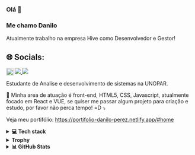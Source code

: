 ### Olá 👋

### Me chamo Danilo 

Atualmente trabalho na empresa Hive como Desenvolvedor e Gestor!


## 🌐 Socials:

<a href="https://www.linkedin.com/in/danilo-alves-perez/" alt="Linkedin">
  <img align="left" alt="DAP LinkedIn" width="20px" src="https://simpleicons.now.sh/linkedin/748FAC" title="Perfil no LinkedIn" />
</a>
<a href="mailto:dap4perez@gmail.com" alt="Gmail">
  <img src="https://img.shields.io/badge/-Gmail-FF0000?style=flat-square&labelColor=FF0000&logo=gmail&logoColor=white&link=dap4perez@gmail.com" />
</a>
<a href="http://api.whatsapp.com/send?1=pt_BR&phone=5545988419993" alt="WhatsApp">
  <img src="https://img.shields.io/badge/-WhatsApp-25d366?style=flat-square&labelColor=25d366&logo=whatsapp&logoColor=white&link=http://api.whatsapp.com/send?1=pt_BR&phone=5545988419993"/>
</a>

<p align="left">
  Estudante de Analise e desenvolvimento de sistemas na UNOPAR. 
  
  💌 Minha area de atuação é front-end, HTML5, CSS, Javascript, atualmente focado em React e VUE, se quiser me passar algum projeto para criação e estudo, por favor não perca tempo! =D  ⤵️
  
  Veja meu portifólio: https://portifolio-danilo-perez.netlify.app/#home

 </p>
  
  

<details>
  <summary><b>💻 Tech stack</b></summary>
  
  ## 🤿 Tecnologias:
  - HTML5
  - CSS3
  - JavaScript
  - Sass

  ## 🤓 Estudando:
  - ReactJS
  - TailwindCSS
  - MySQL
  - Node.js (de vez em nunca)
  - PHP

  ## 🔬 Ferramentas:
  - Git
  - Figma  ![Figma](https://img.shields.io/badge/-Figma-333333?style=flat&logo=figma&logoColor=007ACC)
  - Photoshop   ![Adobe XD](https://img.shields.io/badge/-Adobe%20XD-333333?style=flat&logo=adobe-xd&logoColor=007ACC)
  - Trello  ![Trello](https://img.shields.io/badge/-Trello-333333?style=flat&logo=trello&logoColor=007ACC)
  - Visual Studio Code  ![Visual Studio Code](https://img.shields.io/badge/-Visual%20Studio%20Code-333333?style=flat&logo=visual-studio-code&logoColor=007ACC)
  
</details>

  
<details>
  <summary><b>Trophy</b></summary>
  <p align="center">
    <a href="https://github.com/dap4ever">
      <img
        align="center"
        src="https://github-profile-trophy.vercel.app/?username=dap4ever&theme=onedark&no-frame=true&row=1&&margin-w=20&no-bg=true"
      />
    </a>
  </p>
</details>
  
 
<details>
  <summary><b>📊 GitHub Stats</b></summary>
  <br/>
  <a href="https://github.com/dap4ever">
    <img height="180em" src="https://github-readme-streak-stats.herokuapp.com/?user=dap4ever&theme=nord&hide_border=true"/>
    <img height="180em" src="https://github-readme-stats-eight-theta.vercel.app/api/top-langs/?username=dap4ever&layout=compact&langs_count=8&theme=nord&hide_border=true"/>
    <img height="180em" src="https://github-readme-stats-eight-theta.vercel.app/api?username=dap4ever&show_icons=true&theme=nord&include_all_commits=true&count_private=true&hide_border=true"/>
  </a>
</details>









